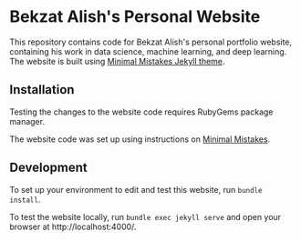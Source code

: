 # Bekzat Alish's Personal Website

This repository contains code for Bekzat Alish's personal portfolio website, containing his work in data science, machine learning, and deep learning. The website is built using [Minimal Mistakes Jekyll theme](https://github.com/mmistakes/minimal-mistakes).

## Installation

Testing the changes to the website code requires RubyGems package manager.

The website code was set up using instructions on [Minimal Mistakes](https://mmistakes.github.io/minimal-mistakes/docs/quick-start-guide/).

## Development

To set up your environment to edit and test this website, run `bundle install`.

To test the website locally, run `bundle exec jekyll serve` and open your browser at http://localhost:4000/.
